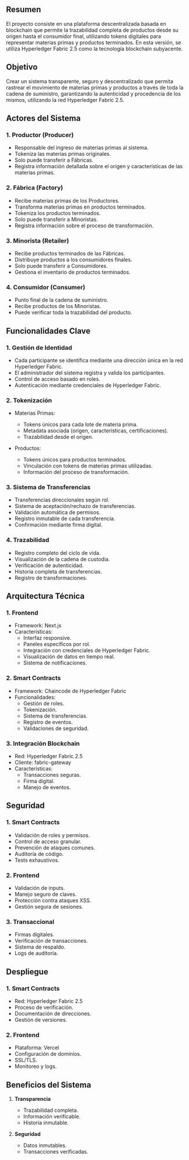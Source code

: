 ## Resumen
El proyecto consiste en una plataforma descentralizada basada en blockchain que permite la trazabilidad completa de productos desde su origen hasta el consumidor final, utilizando tokens digitales para representar materias primas y productos terminados. En esta versión, se utiliza Hyperledger Fabric 2.5 como la tecnología blockchain subyacente.

## Objetivo
Crear un sistema transparente, seguro y descentralizado que permita rastrear el movimiento de materias primas y productos a través de toda la cadena de suministro, garantizando la autenticidad y procedencia de los mismos, utilizando la red Hyperledger Fabric 2.5.

## Actores del Sistema

### 1. Productor (Producer)
- Responsable del ingreso de materias primas al sistema.
- Tokeniza las materias primas originales.
- Solo puede transferir a Fábricas.
- Registra información detallada sobre el origen y características de las materias primas.

### 2. Fábrica (Factory)
- Recibe materias primas de los Productores.
- Transforma materias primas en productos terminados.
- Tokeniza los productos terminados.
- Solo puede transferir a Minoristas.
- Registra información sobre el proceso de transformación.

### 3. Minorista (Retailer)
- Recibe productos terminados de las Fábricas.
- Distribuye productos a los consumidores finales.
- Solo puede transferir a Consumidores.
- Gestiona el inventario de productos terminados.

### 4. Consumidor (Consumer)
- Punto final de la cadena de suministro.
- Recibe productos de los Minoristas.
- Puede verificar toda la trazabilidad del producto.

## Funcionalidades Clave

### 1. Gestión de Identidad
- Cada participante se identifica mediante una dirección única en la red Hyperledger Fabric.
- El administrador del sistema registra y valida los participantes.
- Control de acceso basado en roles.
- Autenticación mediante credenciales de Hyperledger Fabric.

### 2. Tokenización
- Materias Primas:
  * Tokens únicos para cada lote de materia prima.
  * Metadata asociada (origen, características, certificaciones).
  * Trazabilidad desde el origen.

- Productos:
  * Tokens únicos para productos terminados.
  * Vinculación con tokens de materias primas utilizadas.
  * Información del proceso de transformación.

### 3. Sistema de Transferencias
- Transferencias direccionales según rol.
- Sistema de aceptación/rechazo de transferencias.
- Validación automática de permisos.
- Registro inmutable de cada transferencia.
- Confirmación mediante firma digital.

### 4. Trazabilidad
- Registro completo del ciclo de vida.
- Visualización de la cadena de custodia.
- Verificación de autenticidad.
- Historia completa de transferencias.
- Registro de transformaciones.

## Arquitectura Técnica

### 1. Frontend
- Framework: Next.js
- Características:
  * Interfaz responsive.
  * Paneles específicos por rol.
  * Integración con credenciales de Hyperledger Fabric.
  * Visualización de datos en tiempo real.
  * Sistema de notificaciones.

### 2. Smart Contracts
- Framework: Chaincode de Hyperledger Fabric
- Funcionalidades:
  * Gestión de roles.
  * Tokenización.
  * Sistema de transferencias.
  * Registro de eventos.
  * Validaciones de seguridad.

### 3. Integración Blockchain
- Red: Hyperledger Fabric 2.5
- Cliente: fabric-gateway
- Características:
  * Transacciones seguras.
  * Firma digital.
  * Manejo de eventos.

## Seguridad

### 1. Smart Contracts
- Validación de roles y permisos.
- Control de acceso granular.
- Prevención de ataques comunes.
- Auditoría de código.
- Tests exhaustivos.

### 2. Frontend
- Validación de inputs.
- Manejo seguro de claves.
- Protección contra ataques XSS.
- Gestión segura de sesiones.

### 3. Transaccional
- Firmas digitales.
- Verificación de transacciones.
- Sistema de respaldo.
- Logs de auditoría.

## Despliegue

### 1. Smart Contracts
- Red: Hyperledger Fabric 2.5
- Proceso de verificación.
- Documentación de direcciones.
- Gestión de versiones.

### 2. Frontend
- Plataforma: Vercel
- Configuración de dominios.
- SSL/TLS.
- Monitoreo y logs.

## Beneficios del Sistema

1. **Transparencia**
   - Trazabilidad completa.
   - Información verificable.
   - Historia inmutable.

2. **Seguridad**
   - Datos inmutables.
   - Transacciones verificadas.

